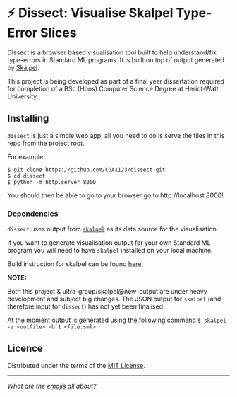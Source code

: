 # :zap: Dissect: Visualise Skalpel Type-Error Slices

Dissect is a browser based visualisation tool built to help understand/fix type-errors in Standard ML programs.
It is built on top of output generated by [Skalpel](https://github.com/ultra-group/skalpel).

This project is being developed as part of a final year dissertation required for completion of a BSc (Hons) Computer Science Degree at Heriot-Watt University.

## Installing

`dissect` is just a simple web app, all you need to do is serve the files in this repo from the project root.

For example:

```
$ git clone https://github.com/CGA1123/dissect.git
$ cd dissect
$ python -m http.server 8000
```

You should then be able to go to your browser go to http://localhost:8000!

### Dependencies

`dissect` uses output from [`skalpel`](https://github.com/ultra-group/skalpel) as its data source for the visualisation.

If you want to generate visualisation output for your own Standard ML program you will need to have `skalpel` installed on your local machine.

Build instruction for skalpel can be found [here](https://github.com/ultra-group/skalpel/blob/new-output/BUILD.md).

**NOTE:**

Both this project & ultra-group/skalpel@new-output are under heavy development and subject big changes.
The JSON output for `skalpel` (and therefore input for `dissect`) has not yet been finalised.

At the moment output is generated using the following command `$ skalpel -z <outfile> -b 1 <file.sml>`

## Licence

Distributed under the terms of the [MIT License](./LICENSE).

---

*What are the [emojis](https://github.com/carloscuesta/gitmoji) all about?*
